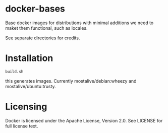 docker-bases
============

Base docker images for distributions with minimal additions we need to maket
them functional, such as locales.

See separate directories for credits.

# Installation
```
build.sh
```

this generates images. Currently mostalive/debian:wheezy and
mostalive/ubuntu:trusty.

# Licensing

Docker is licensed under the Apache License, Version 2.0. See LICENSE
for full license text.
